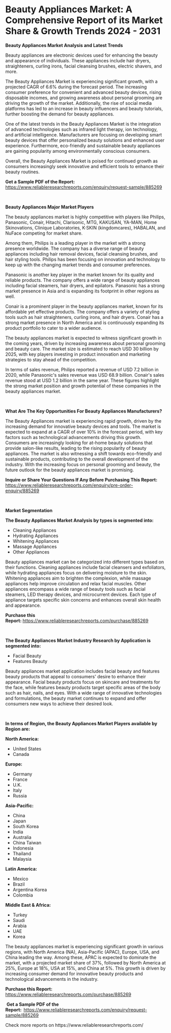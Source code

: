 <p><h1>Beauty Appliances Market: A Comprehensive Report of its Market Share & Growth Trends 2024 - 2031</h1></p><p><strong>Beauty Appliances Market Analysis and Latest Trends</strong></p>
<p><p>Beauty appliances are electronic devices used for enhancing the beauty and appearance of individuals. These appliances include hair dryers, straighteners, curling irons, facial cleansing brushes, electric shavers, and more.</p><p>The Beauty Appliances Market is experiencing significant growth, with a projected CAGR of 6.6% during the forecast period. The increasing consumer preference for convenient and advanced beauty devices, rising disposable incomes, and growing awareness about personal grooming are driving the growth of the market. Additionally, the rise of social media platforms has led to an increase in beauty influencers and beauty tutorials, further boosting the demand for beauty appliances.</p><p>One of the latest trends in the Beauty Appliances Market is the integration of advanced technologies such as infrared light therapy, ion technology, and artificial intelligence. Manufacturers are focusing on developing smart beauty devices that offer personalized beauty solutions and enhanced user experience. Furthermore, eco-friendly and sustainable beauty appliances are gaining popularity among environmentally conscious consumers.</p><p>Overall, the Beauty Appliances Market is poised for continued growth as consumers increasingly seek innovative and efficient tools to enhance their beauty routines.</p></p>
<p><strong>Get a Sample PDF of the Report:&nbsp;</strong> <a href="https://www.reliableresearchreports.com/enquiry/request-sample/885269">https://www.reliableresearchreports.com/enquiry/request-sample/885269</a></p>
<p>&nbsp;</p>
<p><strong>Beauty Appliances Major Market Players</strong></p>
<p><p>The beauty appliances market is highly competitive with players like Philips, Panasonic, Conair, Hitachi, Clarisonic, MTG, KAKUSAN, YA-MAN, Home Skinovations, Clinique Laboratories, K·SKIN (kingdomcares), HABALAN, and NuFace competing for market share. </p><p>Among them, Philips is a leading player in the market with a strong presence worldwide. The company has a diverse range of beauty appliances including hair removal devices, facial cleansing brushes, and hair styling tools. Philips has been focusing on innovation and technology to keep up with the changing market trends and consumer preferences. </p><p>Panasonic is another key player in the market known for its quality and reliable products. The company offers a wide range of beauty appliances including facial steamers, hair dryers, and epilators. Panasonic has a strong market presence in Asia and is expanding its footprint in other regions as well. </p><p>Conair is a prominent player in the beauty appliances market, known for its affordable yet effective products. The company offers a variety of styling tools such as hair straighteners, curling irons, and hair dryers. Conair has a strong market presence in North America and is continuously expanding its product portfolio to cater to a wider audience. </p><p>The beauty appliances market is expected to witness significant growth in the coming years, driven by increasing awareness about personal grooming and beauty care. The market size is estimated to reach USD 30 billion by 2025, with key players investing in product innovation and marketing strategies to stay ahead of the competition. </p><p>In terms of sales revenue, Philips reported a revenue of USD 7.2 billion in 2020, while Panasonic's sales revenue was USD 68.9 billion. Conair's sales revenue stood at USD 1.2 billion in the same year. These figures highlight the strong market position and growth potential of these companies in the beauty appliances market.</p></p>
<p>&nbsp;</p>
<p><strong>What Are The Key Opportunities For Beauty Appliances Manufacturers?</strong></p>
<p><p>The Beauty Appliances market is experiencing rapid growth, driven by the increasing demand for innovative beauty devices and tools. The market is expected to expand at a CAGR of over 10% in the forecast period, with key factors such as technological advancements driving this growth. Consumers are increasingly looking for at-home beauty solutions that provide salon-like results, leading to the rising popularity of beauty appliances. The market is also witnessing a shift towards eco-friendly and sustainable products, contributing to the overall development of the industry. With the increasing focus on personal grooming and beauty, the future outlook for the beauty appliances market is promising.</p></p>
<p><strong>Inquire or Share Your Questions If Any Before Purchasing This Report:</strong> <a href="https://www.reliableresearchreports.com/enquiry/pre-order-enquiry/885269">https://www.reliableresearchreports.com/enquiry/pre-order-enquiry/885269</a></p>
<p>&nbsp;</p>
<p><strong>Market Segmentation</strong></p>
<p><strong>The Beauty Appliances Market Analysis by types is segmented into:</strong></p>
<p><ul><li>Cleaning Appliances</li><li>Hydrating Appliances</li><li>Whitening Appliances</li><li>Massage Appliances</li><li>Other Appliances</li></ul></p>
<p><p>Beauty appliances market can be categorized into different types based on their functions. Cleaning appliances include facial cleansers and exfoliators, while hydrating appliances focus on delivering moisture to the skin. Whitening appliances aim to brighten the complexion, while massage appliances help improve circulation and relax facial muscles. Other appliances encompass a wide range of beauty tools such as facial steamers, LED therapy devices, and microcurrent devices. Each type of appliance targets specific skin concerns and enhances overall skin health and appearance.</p></p>
<p><strong>Purchase this Report:&nbsp;</strong><a href="https://www.reliableresearchreports.com/purchase/885269">https://www.reliableresearchreports.com/purchase/885269</a></p>
<p>&nbsp;</p>
<p><strong>The Beauty Appliances Market Industry Research by Application is segmented into:</strong></p>
<p><ul><li>Facial Beauty</li><li>Features Beauty</li></ul></p>
<p><p>Beauty appliances market application includes facial beauty and features beauty products that appeal to consumers' desire to enhance their appearance. Facial beauty products focus on skincare and treatments for the face, while features beauty products target specific areas of the body such as hair, nails, and eyes. With a wide range of innovative technologies and formulations, the beauty market continues to expand and offer consumers new ways to achieve their desired look.</p></p>
<p>&nbsp;</p>
<p><strong>In terms of Region, the Beauty Appliances Market Players available by Region are:</strong></p>
<p>
    <p> <strong> North America: </strong>
        <ul>
            <li>United States</li>
            <li>Canada</li>
        </ul>
        </p> 
    <p> <strong> Europe: </strong>
        <ul>
            <li>Germany</li>
            <li>France</li>
            <li>U.K.</li>
            <li>Italy</li>
            <li>Russia</li>
        </ul>
        </p> 
    <p> <strong> Asia-Pacific: </strong>
        <ul>
            <li>China</li>
            <li>Japan</li>
            <li>South Korea</li>
            <li>India</li>
            <li>Australia</li>
            <li>China Taiwan</li>
            <li>Indonesia</li>
            <li>Thailand</li>
            <li>Malaysia</li>
        </ul>
        </p> 
    <p> <strong> Latin America: </strong>
        <ul>
            <li>Mexico</li>
            <li>Brazil</li>
            <li>Argentina Korea</li>
            <li>Colombia</li>
        </ul>
        </p> 
    <p> <strong> Middle East & Africa: </strong>
        <ul>
            <li>Turkey</li>
            <li>Saudi</li>
            <li>Arabia</li>
            <li>UAE</li>
            <li>Korea</li>
        </ul>
    </p>
    </p>
<p><p>The beauty appliances market is experiencing significant growth in various regions, with North America (NA), Asia-Pacific (APAC), Europe, USA, and China leading the way. Among these, APAC is expected to dominate the market, with a projected market share of 37%, followed by North America at 25%, Europe at 18%, USA at 15%, and China at 5%. This growth is driven by increasing consumer demand for innovative beauty products and technological advancements in the industry.</p></p>
<p><strong>Purchase this Report: </strong><a href="https://www.reliableresearchreports.com/purchase/885269">https://www.reliableresearchreports.com/purchase/885269</a></p>
<p>&nbsp;<strong>Get a Sample PDF of the Report:&nbsp;&nbsp;</strong><a href="https://www.reliableresearchreports.com/enquiry/request-sample/885269">https://www.reliableresearchreports.com/enquiry/request-sample/885269</a></p>
<p><strong></strong></p>
<p>Check more reports on https://www.reliableresearchreports.com/</p>